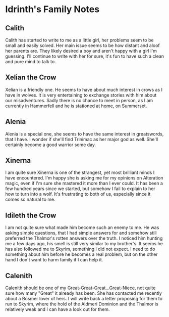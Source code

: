 # Idrinth's Family Notes

## Calith

Calith has started to write to me as a little girl, her problems seem to be small and easily solved. Her main issue seems to be how distant and aloof her parents are. They likely desired a boy and aren't happy with a girl I'm guessing.
I'll continue to write with her for sure, it's fun to have such a clean and pure mind to talk to.

## Xelian the Crow

Xelian is a friendly one. He seems to have about much interest in crows as I have in wolves. It is very entertaining to exchange stories with him about our misadventures.
Sadly there is no chance to meet in person, as I am currently in Hammerfell and he is stationed at home, on Summerset.

## Alenia

Alenia is a special one, she seems to have the same interest in greatswords, that I have. I wonder if she'll find Trinimac as her major god as well. She'll certainly become a good warrior some day.

## Xinerna

I am quite sure Xinerna is one of the strangest, yet most brilliant minds I have encountered. I'm happy she is asking me for my opinions on Alteration magic, even if I'm sure she mastered it more than I ever could.
It has been a few hundred years since we started, but somehow I fail to explain to her how to turn into a wolf. It's frustrating to both of us, especially since it comes so natural to me.

## Idileth the Crow

I am not quite sure what made him become such an enemy to me. He was asking simple questions, that I had simple answers for and somehow still preferred the Thalmor's rotten answers over the truth. I noticed him hunting me a few days ago, his smell is still very similar to my brother's.
It seems he has also followed me to Skyrim, something I did not expect. I need to do something about him before he becomes a real problem, but on the other hand I don't want to harm family if I can help it.

## Calenith

Calenith should be one of my Great-Great-Great...Great-Niece, not quite sure how many "Great" it already has been. She has contacted me recently about a Bosmer lover of hers. I will write back a letter proposing for them to run to Skyrim, where the hold of the Aldmeri Dominion and the Thalmor is relatively weak and I can have a look out for them.
